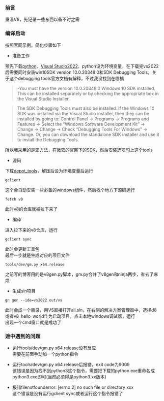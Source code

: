 ### 前言
重温V8，先记录一些东西以备不时之需

### 编译启动
按照官网示例，简化步骤如下  

- 准备工作

预先下载[python](https://www.python.org/)、[Visual Studio2022](https://learn.microsoft.com/en-us/visualstudio/releases/2022/release-notes)，python设为环境变量，在下载完vs2022后需要同时安装win10SDK version 10.0.20348.0和SDK Debugging Tools，关于这个debugging tools官方文档有解释，不过我没找到在哪搞
> -You must have the version 10.0.20348.0 Windows 10 SDK installed. This can be installed separately or by checking the appropriate box in the Visual Studio Installer.

> The SDK Debugging Tools must also be installed. If the Windows 10 SDK was installed via the Visual Studio installer, then they can be installed by going to: Control Panel → Programs → Programs and Features → Select the “Windows Software Development Kit” → Change → Change → Check “Debugging Tools For Windows” → Change. Or, you can download the standalone SDK installer and use it to install the Debugging Tools.

所以我采用的是笨方法，在微软的官网下的[SDK](https://developer.microsoft.com/zh-cn/windows/downloads/windows-sdk/)，然后安装选项勾上这个tools

- 源码

下载[depot_tools](https://storage.googleapis.com/chrome-infra/depot_tools.zip)，解压后设为环境变量后运行
```
gclient
```
这个会自动安装一些必备的windows组件，然后找个地方下源码运行
```
fetch v8
```
此时v8的仓库就被拉下来了

- 编译

进入拉下来的v8仓库，运行
```
gclient sync
```
此时会更新工具包  
最后一步就是生成对应的项目文件
```
tools/dev/gm.py x64.release
```
之前写的博客用的是v8gen.py脚本，gm.py合并了v8gen和ninja两步，省去了麻烦

- 生成sln项目

```
gn gen --ide=vs2022 out/vs
```
此时会成一个目录，用VS直接打开all.sln，在右侧的解决方案管理器中，选择d8或者v8_hello_world作为启动项目，点击本地windows调试器，运行  
出现一个cmd窗口就是成功了

### 途中遇到的问题

- 运行tools/dev/gm.py x64.release没有反应  
需要在前面手动加一个python指令

- 运行tools/dev/gm.py x64.release后报错，exit code为9009  
该错误是因为找不到python3这个指令，需要把下载的python.exe重命名成python3.exe即可(当然必须得是python3.xx版本)
- 报错filenotfounderror: [errno 2] no such file or directory xxx  
这个错误是没有运行gclient sync或者运行这个指令报错了